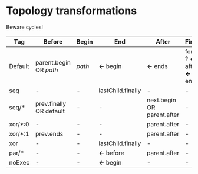 # Topology transformations

Beware cycles!

| Tag     | Before                   | Begin  | End               | After                      | Finally                              | Force Exit       | Comment               |
|---------|--------------------------|--------|-------------------|----------------------------|--------------------------------------|------------------|-----------------------|
| Default | parent.begin OR _path_   | _path_ | **<-** begin      | **<-** ends                | force ?  **<-** after :  **<-** ends | _false_          | -                     |
| seq     | -                        | -      | lastChild.finally | -                          | -                                    | -                | -                     |
| seq/*   | prev.finally OR default  | -      | -                 | next.begin OR parent.after | -                                    | -                | -                     |
| xor/*:0 | -                        | -      | -                 | parent.after               | -                                    | hasExecLater     | -                     |
| xor/*:1 | prev.ends                | -      | -                 | parent.after               | -                                    | hasExecLater     | -                     |
| xor     | -                        | -      | lastChild.finally | -                          | -                                    | -                | -                     |
| par/*   | -                        | -      | **<-** before     | parent.after               | -                                    | exportsUsedLater | -                     |
| noExec  | -                        | -      | **<-** begin      | -                          | -                                    | -                | -                     |

